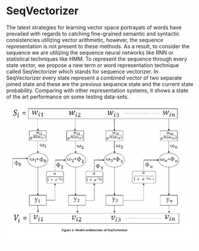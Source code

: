 # SeqVectorizer
The latest strategies for learning vector space portrayals of words have prevailed with regards to catching fine-grained semantic and syntactic consistencies utilizing vector arithmetic, however, the sequence representation is not present to these methods. As a result, to consider the sequence we are utilizing the sequence neural networks like RNN or statistical techniques like HMM. To represent the sequence through every state vector, we propose a new term or word representation technique called SeqVectorizer which stands for sequence vectorizer. In SeqVectorizer every state represent a combined vector of two separate joined state and these are the previous sequence state and the current state probability. Comparing with other representation systems, it shows a state of the art performance on some testing data-sets.
![Alt text](https://github.com/Kowsher/SeqVectorizer/blob/main/seq.png?raw=true "Title")

